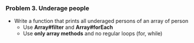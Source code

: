 ### Problem 3. Underage people 
*	Write a function that prints all underaged persons of an array of person
	*	Use **Array#filter** and **Array#forEach**
	*	Use **only array methods** and no regular loops (for, while)

